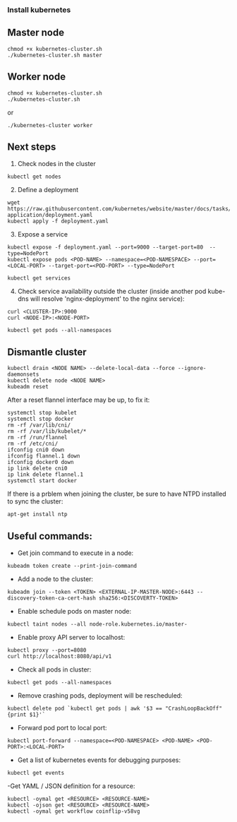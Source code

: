 ### Install kubernetes

## Master node
````
chmod +x kubernetes-cluster.sh
./kubernetes-cluster.sh master
````

## Worker node
````
chmod +x kubernetes-cluster.sh
./kubernetes-cluster.sh
````

or

````
./kubernetes-cluster worker
````

## Next steps
1. Check nodes in the cluster
````
kubectl get nodes
````

2. Define a deployment
````
wget https://raw.githubusercontent.com/kubernetes/website/master/docs/tasks/run-application/deployment.yaml
kubectl apply -f deployment.yaml
````

3. Expose a service
````
kubectl expose -f deployment.yaml --port=9000 --target-port=80  --type=NodePort
kubectl expose pods <POD-NAME> --namespace=<POD-NAMESPACE> --port=<LOCAL-PORT> --target-port=<POD-PORT> --type=NodePort

kubectl get services
````

4. Check service availability outside the cluster (inside another pod kube-dns will resolve 'nginx-deployment' to the nginx service):
````
curl <CLUSTER-IP>:9000
curl <NODE-IP>:<NODE-PORT>
````

````
kubectl get pods --all-namespaces
````

## Dismantle cluster
````
kubectl drain <NODE NAME> --delete-local-data --force --ignore-daemonsets
kubectl delete node <NODE NAME>
kubeadm reset
````

After a reset flannel interface may be up, to fix it:
````
systemctl stop kubelet
systemctl stop docker
rm -rf /var/lib/cni/
rm -rf /var/lib/kubelet/*
rm -rf /run/flannel
rm -rf /etc/cni/
ifconfig cni0 down
ifconfig flannel.1 down
ifconfig docker0 down
ip link delete cni0
ip link delete flannel.1
systemctl start docker
````


If there is a prblem when joining the cluster, be sure to have NTPD installed to sync the cluster:
````
apt-get install ntp
````



## Useful commands:
- Get join command to execute in a node:
````
kubeadm token create --print-join-command
````

- Add a node to the cluster:
````
kubeadm join --token <TOKEN> <EXTERNAL-IP-MASTER-NODE>:6443 --discovery-token-ca-cert-hash sha256:<DISCOVERTY-TOKEN>
````

- Enable schedule pods on master node:
````
kubectl taint nodes --all node-role.kubernetes.io/master-
````

- Enable proxy API server to localhost:
````
kubectl proxy --port=8080
curl http://localhost:8080/api/v1
````

- Check all pods in cluster:
````
kubectl get pods --all-namespaces
````

- Remove crashing pods, deployment will be rescheduled:
````
kubectl delete pod `kubectl get pods | awk '$3 == "CrashLoopBackOff" {print $1}'`
````

- Forward pod port to local port:
````
kubectl port-forward --namespace=<POD-NAMESPACE> <POD-NAME> <POD-PORT>:<LOCAL-PORT>
````

- Get a list of kubernetes events for debugging purposes:
````
kubectl get events
````

-Get YAML / JSON definition for a resource:
````
kubectl -oymal get <RESOURCE> <RESOURCE-NAME>
kubectl -ojson get <RESOURCE> <RESOURCE-NAME>
kubectl -oymal get workflow coinflip-v58vg
````